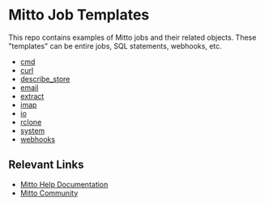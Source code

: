 # Mitto Job Templates
This repo contains examples of Mitto jobs and their related objects.
These "templates" can be entire jobs, SQL statements, webhooks, etc.

- [cmd](cmd)
- [curl](curl)
- [describe_store](describe_store)
- [email](email)
- [extract](extract)
- [imap](imap)
- [io](io)
- [rclone](rclone)
- [system](system)
- [webhooks](webhooks)

## Relevant Links
- [Mitto Help Documentation](https://www.zuar.com/help/mitto)
- [Mitto Community](https://community.zuar.com/c/mitto)